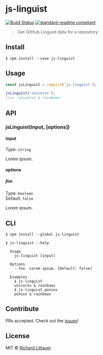 # js-linguist

[![Build Status](https://travis-ci.org/RichardLitt/js-linguist.svg?branch=master)](https://travis-ci.org/RichardLitt/js-linguist)
[![standard-readme compliant](https://img.shields.io/badge/standard--readme-OK-green.svg?style=flat-square)](https://github.com/RichardLitt/standard-readme)

> Get GitHub Linguist data for a repository

## Install

```
$ npm install --save js-linguist
```

## Usage

```js
const jsLinguist = require('js-linguist');

jsLinguist('unicorns');
//=> 'unicorns & rainbows'
```

## API

### jsLinguist(input, [options])

#### input

Type: `string`

Lorem ipsum.

#### options

##### foo

Type: `boolean`  
Default: `false`

Lorem ipsum.


## CLI

```
$ npm install --global js-linguist
```

```
$ js-linguist --help

  Usage
    js-linguist [input]

  Options
    --foo  Lorem ipsum. [Default: false]

  Examples
    $ js-linguist
    unicorns & rainbows
    $ js-linguist ponies
    ponies & rainbows
```

## Contribute

PRs accepted. Check out the [issues](https://github.com/RichardLitt/js-linguist/issues)!

## License

MIT © [Richard Littauer](http://burntfen.com)
